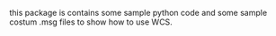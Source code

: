 this package is contains some sample python code and some sample costum .msg files 
to show how to use WCS.
